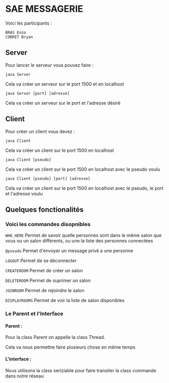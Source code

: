 # SAE MESSAGERIE

Voici les participants :
    
    BRAS Enzo
    CORRET Bryan

## Server

Pour lancer le serveur vous pouvez faire :

```
java Server
```
Cela va créer un serveur sur le port 1500 et en localhost

```
java Server [port] [adresse]
```
Cela va créer un serveur sur le port et l'adresse désiré

## Client

Pour créer un client vous devez :

```
java Client
```
Cela va créer un client sur le port 1500 en localhost

```
java Client [pseudo]
```
Cela va créer un client sur le port 1500 en localhost avec le pseudo voulu

```
java Client [pseudo] [port] [adresse]
```
Cela va créer un client sur le port 1500 en localhost avec le pseudo, le port et l'adresse voulu


## Quelques fonctionalités
### Voici les commandes disopnibles

```WHO_HERE```
Permet de savoir quelle personnes sont dans le même salon que vous ou un salon différents, ou une la liste des personnes connectées

```@pseudo``` Permet d'envoyer un message privé a une personne 

```LOGOUT``` Permet de se déconnecter

```CREATEROOM``` Permet de créer un salon

```DELETEROOM``` Permet de suprimer un salon

```JOINROOM``` Permet de rejoindre le salon 

```DISPLAYROOMS``` Permet de voir la liste de salon disponibles

### Le Parent et l'Interface
#### Parent : 
Pour la class Parent on appelle la class Thread.

Cela va nous permettre faire plusieurs chose en même temps

#### L'interface : 
Nous utilisons la class seriziable pour faire transiter la class commande dans notre réseau

